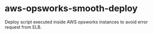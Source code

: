 # aws-opsworks-smooth-deploy
Deploy script executed inside AWS opsworks instances to avoid error request from ELB.
